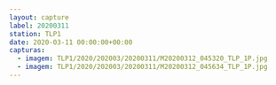 ```yaml
---
layout: capture
label: 20200311
station: TLP1
date: 2020-03-11 00:00:00+00:00
capturas:
  - imagem: TLP1/2020/202003/20200311/M20200312_045320_TLP_1P.jpg
  - imagem: TLP1/2020/202003/20200311/M20200312_045634_TLP_1P.jpg
---
```

